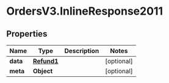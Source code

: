 # OrdersV3.InlineResponse2011

## Properties
Name | Type | Description | Notes
------------ | ------------- | ------------- | -------------
**data** | [**Refund1**](Refund1.md) |  | [optional] 
**meta** | **Object** |  | [optional] 
